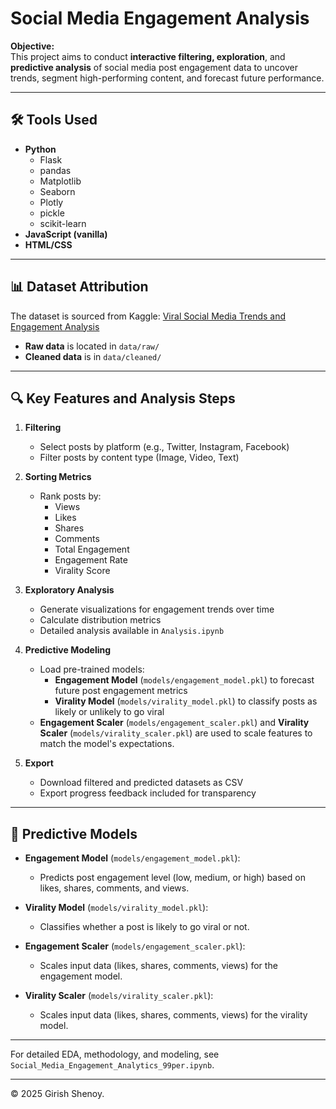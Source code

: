 # Social Media Engagement Analysis

**Objective:**  
This project aims to conduct **interactive filtering, exploration**, and **predictive analysis** of social media post engagement data to uncover trends, segment high-performing content, and forecast future performance.

---

## 🛠 **Tools Used**
- **Python**  
  - Flask  
  - pandas  
  - Matplotlib  
  - Seaborn  
  - Plotly  
  - pickle
  - scikit-learn
- **JavaScript (vanilla)**
- **HTML/CSS**

---

## 📊 **Dataset Attribution**

The dataset is sourced from Kaggle:  [Viral Social Media Trends and Engagement Analysis](https://www.kaggle.com/datasets/atharvasoundankar/viral-social-media-trends-and-engagement-analysis)

- **Raw data** is located in `data/raw/`
- **Cleaned data** is in `data/cleaned/`

---

## 🔍 **Key Features and Analysis Steps**

1. **Filtering**  
   - Select posts by platform (e.g., Twitter, Instagram, Facebook)
   - Filter posts by content type (Image, Video, Text)
   
2. **Sorting Metrics**  
   - Rank posts by: 
     - Views
     - Likes
     - Shares
     - Comments
     - Total Engagement
     - Engagement Rate
     - Virality Score

3. **Exploratory Analysis**  
   - Generate visualizations for engagement trends over time
   - Calculate distribution metrics
   - Detailed analysis available in `Analysis.ipynb`

4. **Predictive Modeling**  
   - Load pre-trained models:
     - **Engagement Model** (`models/engagement_model.pkl`) to forecast future post engagement metrics
     - **Virality Model** (`models/virality_model.pkl`) to classify posts as likely or unlikely to go viral
   - **Engagement Scaler** (`models/engagement_scaler.pkl`) and **Virality Scaler** (`models/virality_scaler.pkl`) are used to scale features to match the model's expectations.

5. **Export**  
   - Download filtered and predicted datasets as CSV
   - Export progress feedback included for transparency

---

## 🧠 **Predictive Models**

- **Engagement Model** (`models/engagement_model.pkl`):  
  - Predicts post engagement level (low, medium, or high) based on likes, shares, comments, and views.

- **Virality Model** (`models/virality_model.pkl`):  
  - Classifies whether a post is likely to go viral or not.

- **Engagement Scaler** (`models/engagement_scaler.pkl`):  
  - Scales input data (likes, shares, comments, views) for the engagement model.

- **Virality Scaler** (`models/virality_scaler.pkl`):  
  - Scales input data (likes, shares, comments, views) for the virality model.

---

For detailed EDA, methodology, and modeling, see `Social_Media_Engagement_Analytics_99per.ipynb`.

---

© 2025 Girish Shenoy.
